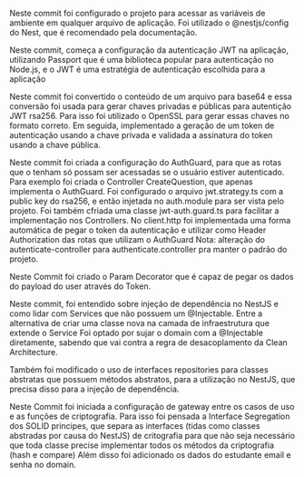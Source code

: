 Neste commit foi configurado o projeto para acessar as variáveis de ambiente em qualquer arquivo de aplicação.
Foi utilizado o @nestjs/config do Nest, que é recomendado pela documentação.

Neste commit, começa a configuração da autenticação JWT na aplicação, utilizando Passport que é uma biblioteca popular para autenticação no Node.js, e o JWT é uma estratégia de autenticação escolhida para a aplicação

Neste commit foi convertido o conteúdo de um arquivo para base64 e essa conversão foi usada para gerar chaves privadas e públicas para autentição JWT rsa256. Para isso foi utilizado o OpenSSL para gerar essas chaves no formato correto. Em seguida, implementado a geração de um token de autenticação usando a chave privada e validada a assinatura do token usando a chave pública.

Neste commit foi criada a configuração do AuthGuard, para que as rotas que o tenham só possam ser acessadas se o usuário estiver autenticado.
Para exemplo foi criada o Controller CreateQuestion, que apenas implementa o AuthGuard.
Foi configurado o arquivo jwt.strategy.ts com a public key do rsa256, e então injetada no auth.module para ser vista pelo projeto.
Foi também cfriada uma classe jwt-auth.guard.ts para facilitar a implementação nos Controllers.
No client.http foi implementada uma forma automática de pegar o token da autenticação e utilizar como Header Authorization das rotas que utilizam o AuthGuard
Nota: alteração do autenticate-controller para authenticate.controller pra manter o padrão do projeto.

Neste Commit foi criado o Param Decorator que é capaz de pegar os dados do payload do user através do Token.

Neste commit, foi entendido sobre injeção de dependência no NestJS e como lidar com Services que não possuem um @Injectable.
Entre a alternativa de criar uma classe nova na camada de infraestrutura que extende o Service
Foi optado por sujar o domain com a @Injectable diretamente, sabendo que vai contra a regra de desacoplamento da Clean Architecture.

Também foi modificado o uso de interfaces repositories para classes abstratas que possuem métodos abstratos, para a utilização no NestJS, que precisa disso para a injeção de dependência.

Neste Commit foi iniciada a configuração de gateway entre os casos de uso e as funções de criptografia. Para isso foi pensada a Interface Segregation dos SOLID principes, que separa as interfaces (tidas como classes abstradas por causa do NestJS) de critografia para que não seja necessário que toda classe precise implementar todos os métodos da criptografia (hash e compare)
Além disso foi adicionado os dados do estudante email e senha no domain.
